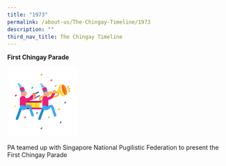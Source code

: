 ```yaml
---
title: "1973"
permalink: /about-us/The-Chingay-Timeline/1973
description: ""
third_nav_title: The Chingay Timeline
---
```

**First Chingay Parade**

<img src="/images/first-chingay-parade.png" alt="first chingay parade" width="160"/>

PA teamed up with Singapore National Pugilistic Federation to present the First Chingay Parade